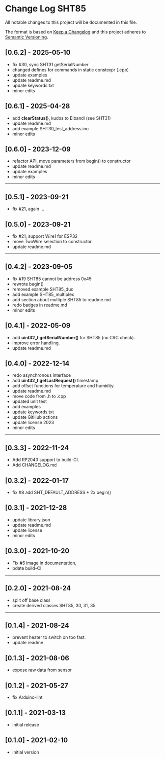 # Change Log SHT85

All notable changes to this project will be documented in this file.

The format is based on [Keep a Changelog](http://keepachangelog.com/)
and this project adheres to [Semantic Versioning](http://semver.org/).


## [0.6.2] - 2025-05-10
- fix #30, sync SHT31 getSerialNumber
- changed defines for commands in static constexpr (.cpp)
- update examples
- update readme.md
- update keywords.txt
- minor edits

## [0.6.1] - 2025-04-28
- add **clearStatus()**, kudos to Elbandi (see SHT31)
- update readme.md
- add example SHT30_test_address.ino
- minor edits

## [0.6.0] - 2023-12-09
- refactor API, move parameters from begin() to constructor
- update readme.md
- update examples
- minor edits

----

## [0.5.1] - 2023-09-21
- fix #21, again ...

## [0.5.0] - 2023-09-21
- fix #21, support Wire1 for ESP32
- move TwoWire selection to constructor.
- update readme.md

----

## [0.4.2] - 2023-09-05
- fix #19 SHT85 cannot be address 0x45
- rewrote begin()
- removed example SHT85_duo
- add example SHT85_multiplex
- add section about multiple SHT85 to readme.md
- redo badges in readme.md
- minor edits

## [0.4.1] - 2022-05-09
- add **uint32_t getSerialNumber()** for SHT85 (no CRC check).
- improve error handling.
- update readme.md

## [0.4.0] - 2022-12-14
- redo asynchronous interface
- add **uint32_t getLastRequest()** timestamp.
- add offset functions for temperature and humidity.
- update readme.md
- move code from .h to .cpp
- updated unit test
- add examples
- update keywords.txt
- update GitHub actions
- update license 2023
- minor edits

----

## [0.3.3] - 2022-11-24
- Add RP2040 support to build-CI.
- Add CHANGELOG.md

## [0.3.2] - 2022-01-17
- fix #8 add SHT_DEFAULT_ADDRESS + 2x begin()

## [0.3.1] - 2021-12-28
- update library.json
- update readme.md
- update license
- minor edits

## [0.3.0] - 2021-10-20
- Fix #6 image in documentation,
- pdate build-CI

----

## [0.2.0] - 2021-08-24
- split off base class
- create derived classes SHT85, 30, 31, 35

----

## [0.1.4] - 2021-08-24
- prevent heater to switch on too fast.
- update readme

## [0.1.3] - 2021-08-06
- expose raw data from sensor

## [0.1.2] - 2021-05-27
- fix Arduino-lint

## [0.1.1] - 2021-03-13
- initial release

## [0.1.0] - 2021-02-10
- initial version

